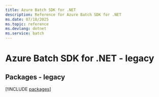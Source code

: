 ```yaml
---
title: Azure Batch SDK for .NET
description: Reference for Azure Batch SDK for .NET
ms.date: 07/18/2025
ms.topic: reference
ms.devlang: dotnet
ms.service: batch
---
```

# Azure Batch SDK for .NET - legacy
## Packages - legacy
[!INCLUDE [packages](batch-index.md)]